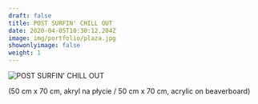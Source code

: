 ```yaml
---
draft: false
title: POST SURFIN' CHILL OUT
date: 2020-04-05T10:30:12.204Z
image: img/portfolio/plaza.jpg
showonlyimage: false
weight: 1
---
```


![POST SURFIN' CHILL OUT](/img/portfolio/plaza.jpg)

(50 cm x 70 cm, akryl na płycie / 50 cm x 70 cm, acrylic on beaverboard)